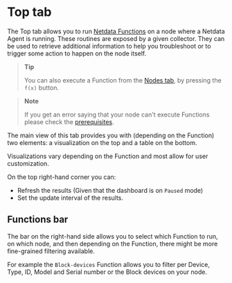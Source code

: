 # Top tab

The Top tab allows you to run [Netdata Functions](https://github.com/netdata/netdata/blob/master/docs/top-monitoring-netdata-functions.md) on a node where a Netdata Agent is running. These routines are exposed by a given collector.
They can be used to retrieve additional information to help you troubleshoot or to trigger some action to happen on the node itself.

> **Tip**
>
> You can also execute a Function from the [Nodes tab](https://github.com/netdata/netdata/blob/master/docs/dashboards-and-charts/nodes-tab.md), by pressing the `f(x)` button.

> **Note**
>
> If you get an error saying that your node can't execute Functions please check the [prerequisites](https://github.com/netdata/netdata/blob/master/docs/top-monitoring-netdata-functions.md#prerequisites).

The main view of this tab provides you with (depending on the Function) two elements: a visualization on the top and a table on the bottom.

Visualizations vary depending on the Function and most allow for user customization.

On the top right-hand corner you can:

- Refresh the results (Given that the dashboard is on `Paused` mode)
- Set the update interval of the results.

## Functions bar

The bar on the right-hand side allows you to select which Function to run, on which node, and then depending on the Function, there might be more fine-grained filtering available.

For example the `Block-devices` Function allows you to filter per Device, Type, ID, Model and Serial number or the Block devices on your node.
